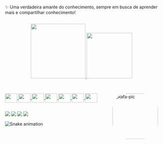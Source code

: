 ✨ Uma verdadeira amante do conhecimento, sempre em busca de aprender mais e compartilhar conhecimento! 
##
<div align="center">
  <a href="https://github.com/paollasantos">
  <img height="180em" src="https://github-readme-stats.vercel.app/api?username=paollasantos&show_icons=true&theme=dracula&include_all_commits=true&count_private=true"/>
  <img height="150em" src="https://github-readme-stats.vercel.app/api/top-langs/?username=paollasantos&layout=compact&langs_count=7&theme=dracula"/>
 </div>
  
##
  
<div style="display: inline_block"><br>
  
  <img align="center" height="30" width="40" src="https://cdn.jsdelivr.net/gh/devicons/devicon/icons/python/python-original.svg" />
  <img align="center" height="30" width="40" src="https://cdn.jsdelivr.net/gh/devicons/devicon/icons/javascript/javascript-original.svg" />
  <img align="center" height="30" width="40" src="https://cdn.jsdelivr.net/gh/devicons/devicon/icons/csharp/csharp-original.svg" />
  <img align="center" height="30" width="40" src="https://cdn.jsdelivr.net/gh/devicons/devicon/icons/html5/html5-original.svg" />
  <img align="center" height="30" width="40" src="https://cdn.jsdelivr.net/gh/devicons/devicon/icons/css3/css3-original.svg" />
  <img align="center" height="30" width="40" src="https://cdn.jsdelivr.net/gh/devicons/devicon/icons/flask/flask-original.svg" />
  <img align="center" height="30" width="40" src="https://cdn.jsdelivr.net/gh/devicons/devicon/icons/django/django-plain.svg" />
  
  <img align="right" alt="Rafa-pic" height="150" style="border-radius:50px;" src="https://i.picasion.com/pic92/b279a58ca8e1ebace5d4b847463c979b.gif">
  
</div>
  
##
  
 <div> 
  
  <a href="https://www.instagram.com/paolla_santosmr/" target="_blank"><img src="https://img.shields.io/badge/-Instagram-%23E4405F?style=for-the-badge&logo=instagram&logoColor=white" target="_blank"></a>
 	<a href="https://www.facebook.com/paola.santos.1840070" target="_blank"><img src="https://img.shields.io/badge/Facebook-1877F2?style=for-the-badge&logo=facebook&logoColor=white" target="_blank"></a>
  <a href = "https://mail.google.com/mail/u/0/#inbox"><img src="https://img.shields.io/badge/Gmail-D14836?style=for-the-badge&logo=gmail&logoColor=white" target="_blank"></a>
  <a href="https://www.linkedin.com/in/paola-dos-santos-moreira-06226a235/" target="_blank"><img src="https://img.shields.io/badge/-LinkedIn-%230077B5?style=for-the-badge&logo=linkedin&logoColor=white" target="_blank"></a> 
   
   ![Snake animation](https://github.com/paollasantos/paollasantos/blob/output/github-contribution-grid-snake.svg)
   
</div>
 
